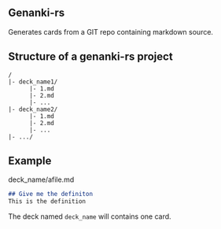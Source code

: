 ## Genanki-rs
Generates cards from a GIT repo containing markdown source.

## Structure of a genanki-rs project
```
/
|- deck_name1/
      |- 1.md
      |- 2.md
      |- ...
|- deck_name2/
      |- 1.md
      |- 2.md
      |- ...
|- .../
```

## Example
deck_name/afile.md
```md
## Give me the definiton
This is the definition
```

The deck named `deck_name` will contains one card.
